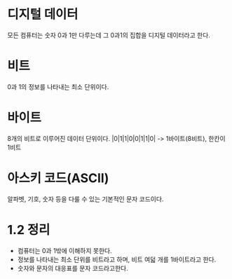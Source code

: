 # 디지털 데이터
모든 컴퓨터는 숫자 0과 1만 다루는데 그 0과1의 집합을 디지털 데이터라고 한다.

# 비트
0과 1의 정보를 나타내는 최소 단위이다.

# 바이트
8개의 비트로 이루어진 데이터 단위이다.
|0|1|1|0|0|1|1|0| -> 1바이트(8비트), 한칸이 1비트

# 아스키 코드(ASCII)
알파벳, 기호, 숫자 등을 다룰 수 있는 기본적인 문자 코드이다.

# 1.2 정리
- 컴퓨터는 0과 1밖에 이해하지 못한다.
- 정보를 나타내는 최소 단위를 비트라고 하며, 비트 여덟 개를 1바이트라고 한다.
- 숫자와 문자의 대응표를 문자 코드라고한다.
